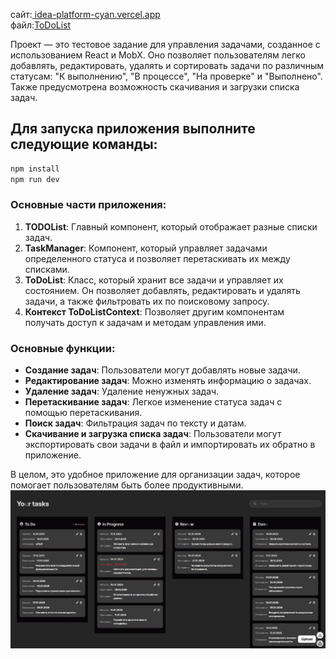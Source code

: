 сайт:[ idea-platform-cyan.vercel.app](https://idea-platform-cyan.vercel.app/) \
файл:[ToDoList](https://raw.githubusercontent.com/TheOnlyFastCoder2/Idea_Platform/refs/heads/main/toDoList.txt)

Проект — это тестовое задание для управления задачами, созданное с использованием React и MobX. Оно позволяет пользователям легко добавлять, редактировать, удалять и сортировать задачи по различным статусам: "К выполнению", "В процессе", "На проверке" и "Выполнено". Также предусмотрена возможность скачивания и загрузки списка задач.

## Для запуска приложения выполните следующие команды:

```bash
npm install
npm run dev
```
### Основные части приложения:

1. **TODOList**: Главный компонент, который отображает разные списки задач.
2. **TaskManager**: Компонент, который управляет задачами определенного статуса и позволяет перетаскивать их между списками.
3. **ToDoList**: Класс, который хранит все задачи и управляет их состоянием. Он позволяет добавлять, редактировать и удалять задачи, а также фильтровать их по поисковому запросу.
4. **Контекст ToDoListContext**: Позволяет другим компонентам получать доступ к задачам и методам управления ими.

### Основные функции:

- **Создание задач**: Пользователи могут добавлять новые задачи.
- **Редактирование задач**: Можно изменять информацию о задачах.
- **Удаление задач**: Удаление ненужных задач.
- **Перетаскивание задач**: Легкое изменение статуса задач с помощью перетаскивания.
- **Поиск задач**: Фильтрация задач по тексту и датам.
- **Скачивание и загрузка списка задач**: Пользователи могут экспортировать свои задачи в файл и импортировать их обратно в приложение.

В целом, это удобное приложение для организации задач, которое помогает пользователям быть более продуктивными.
![Превью TodoList](https://github.com/TheOnlyFastCoder2/Idea_Platform/blob/main/screens/image.png)
